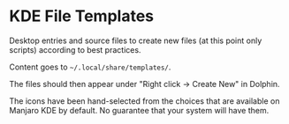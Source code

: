 # KDE File Templates

Desktop entries and source files to create new files
(at this point only scripts) according to best practices.

Content goes to `~/.local/share/templates/`.

The files should then appear under "Right click -> Create New" in Dolphin.

The icons have been hand-selected from the choices that are available on 
Manjaro KDE by default. No guarantee that your system will have them.